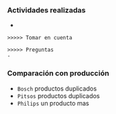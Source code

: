 ~~~

~~~

### Actividades realizadas
- 


~~~
>>>>> Tomar en cuenta

~~~

~~~
>>>>> Preguntas
- 
~~~


### Comparación con producción
-  `Bosch` productos duplicados
- `Pitsos` productos duplicados
- `Philips` un producto mas
